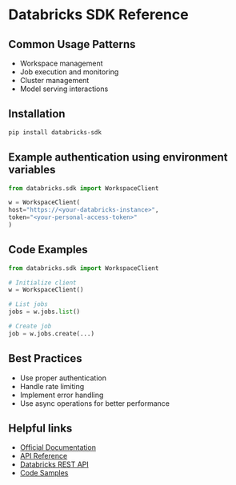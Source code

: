 # Databricks SDK Reference

## Common Usage Patterns
- Workspace management
- Job execution and monitoring
- Cluster management
- Model serving interactions

## Installation
```sh
pip install databricks-sdk
```

## Example authentication using environment variables
```python
from databricks.sdk import WorkspaceClient

w = WorkspaceClient(
host="https://<your-databricks-instance>",
token="<your-personal-access-token>"
)
```

## Code Examples
```python
from databricks.sdk import WorkspaceClient

# Initialize client
w = WorkspaceClient()

# List jobs
jobs = w.jobs.list()

# Create job
job = w.jobs.create(...)
```


## Best Practices
- Use proper authentication
- Handle rate limiting
- Implement error handling
- Use async operations for better performance

## Helpful links
- [Official Documentation](https://docs.databricks.com/en/dev-tools/sdk-python.html)
- [API Reference](https://docs.databricks.com/en/reference/python-sdk.html)
- [Databricks REST API](https://docs.databricks.com/en/api.html)
- [Code Samples](https://github.com/databricks/databricks-sdk-py)
